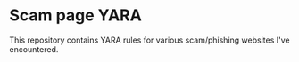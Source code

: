 # Scam page YARA

This repository contains YARA rules for various scam/phishing websites I've encountered. 
